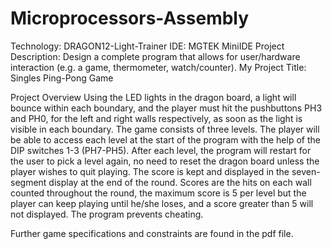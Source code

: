 # Microprocessors-Assembly
Technology: DRAGON12-Light-Trainer
IDE: MGTEK MiniIDE
Project Description: Design a complete program that allows for user/hardware interaction (e.g. a game, thermometer,  watch/counter).
My Project Title: Singles Ping-Pong Game

Project Overview
Using the LED lights in the dragon board, a light will bounce within each boundary, and the player 
must hit the pushbuttons PH3 and PH0, for the left and right walls respectively, as soon as the 
light is visible in each boundary.
The game consists of three levels. The player will be able to access each level at the start of the 
program with the help of the DIP switches 1-3 (PH7-PH5). After each level, the program will 
restart for the user to pick a level again, no need to reset the dragon board unless the player wishes to 
quit playing. The score is kept and displayed in the seven-segment display at the end of the 
round. Scores are the hits on each wall counted throughout the round, the maximum score is 5 per 
level but the player can keep playing until he/she loses, and a score greater than 5 will not displayed.
The program prevents cheating.

Further game specifications and constraints are found in the pdf file.
